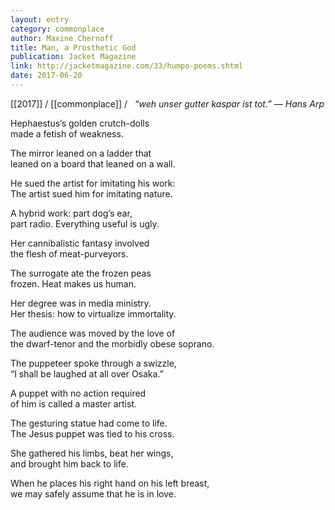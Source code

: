```yaml
---
layout: entry
category: commonplace
author: Maxine Chernoff
title: Man, a Prosthetic God
publication: Jacket Magazine
link: http://jacketmagazine.com/33/humpo-poems.shtml
date: 2017-06-20
---
```


[[2017]] / [[commonplace]] / 
 
*“weh unser gutter kaspar ist tot.” — Hans Arp*

Hephaestus’s golden crutch-dolls
<br>made a fetish of weakness.

The mirror leaned on a ladder that
<br>leaned on a board that leaned on a wall.

He sued the artist for imitating his work:
<br>The artist sued him for imitating nature.

A hybrid work: part dog’s ear,
<br>part radio. Everything useful is ugly.

Her cannibalistic fantasy involved
<br>the flesh of meat-purveyors.

The surrogate ate the frozen peas
<br>frozen. Heat makes us human.

Her degree was in media ministry.
<br>Her thesis: how to virtualize immortality.

The audience was moved by the love of
<br>the dwarf-tenor and the morbidly obese soprano.

The puppeteer spoke through a swizzle,
<br>“I shall be laughed at all over Osaka.”

A puppet with no action required
<br>of him is called a master artist.

The gesturing statue had come to life.
<br>The Jesus puppet was tied to his cross.

She gathered his limbs, beat her wings,
<br>and brought him back to life.

When he places his right hand on his left breast,
<br>we may safely assume that he is in love. 